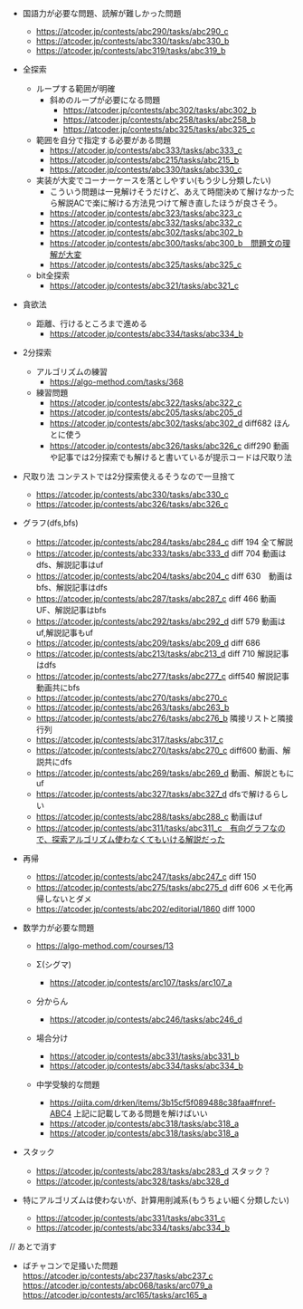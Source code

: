 - 国語力が必要な問題、読解が難しかった問題
    - https://atcoder.jp/contests/abc290/tasks/abc290_c
    - https://atcoder.jp/contests/abc330/tasks/abc330_b
    - https://atcoder.jp/contests/abc319/tasks/abc319_b

- 全探索
    - ループする範囲が明確
        - 斜めのループが必要になる問題
            -  https://atcoder.jp/contests/abc302/tasks/abc302_b
            -  https://atcoder.jp/contests/abc258/tasks/abc258_b
            - https://atcoder.jp/contests/abc325/tasks/abc325_c
    - 範囲を自分で指定する必要がある問題
        - https://atcoder.jp/contests/abc333/tasks/abc333_c        
        - https://atcoder.jp/contests/abc215/tasks/abc215_b
        - https://atcoder.jp/contests/abc330/tasks/abc330_c
    - 実装が大変でコーナーケースを落としやすい(もう少し分類したい)
        - こういう問題は一見解けそうだけど、あえて時間決めて解けなかったら解説ACで楽に解ける方法見つけて解き直したほうが良さそう。
        - https://atcoder.jp/contests/abc323/tasks/abc323_c
        - https://atcoder.jp/contests/abc332/tasks/abc332_c
        - https://atcoder.jp/contests/abc302/tasks/abc302_b
        - https://atcoder.jp/contests/abc300/tasks/abc300_b　問題文の理解が大変 
        - https://atcoder.jp/contests/abc325/tasks/abc325_c
    - bit全探索
        - https://atcoder.jp/contests/abc321/tasks/abc321_c
        

- 貪欲法
    - 距離、行けるところまで進める
        - https://atcoder.jp/contests/abc334/tasks/abc334_b

- 2分探索
    - アルゴリズムの練習
        - https://algo-method.com/tasks/368
    -  練習問題
        -  https://atcoder.jp/contests/abc322/tasks/abc322_c
        -  https://atcoder.jp/contests/abc205/tasks/abc205_d
        -  https://atcoder.jp/contests/abc302/tasks/abc302_d diff682 ほんとに使う
        - https://atcoder.jp/contests/abc326/tasks/abc326_c diff290 動画や記事では2分探索でも解けると書いているが提示コードは尺取り法

- 尺取り法 コンテストでは2分探索使えるそうなので一旦捨て
    - https://atcoder.jp/contests/abc330/tasks/abc330_c
    - https://atcoder.jp/contests/abc326/tasks/abc326_c


- グラフ(dfs,bfs)
    - https://atcoder.jp/contests/abc284/tasks/abc284_c diff 194 全て解説
    - https://atcoder.jp/contests/abc333/tasks/abc333_d diff 704 動画はdfs、解説記事はuf
    - https://atcoder.jp/contests/abc204/tasks/abc204_c diff 630　動画はbfs、解説記事はdfs
    - https://atcoder.jp/contests/abc287/tasks/abc287_c diff 466 動画 UF、解説記事はbfs
    - https://atcoder.jp/contests/abc292/tasks/abc292_d diff 579 動画はuf,解説記事もuf
    - https://atcoder.jp/contests/abc209/tasks/abc209_d diff 686
    - https://atcoder.jp/contests/abc213/tasks/abc213_d diff 710 解説記事はdfs
    - https://atcoder.jp/contests/abc277/tasks/abc277_c diff540 解説記事動画共にbfs
    - https://atcoder.jp/contests/abc270/tasks/abc270_c
    - https://atcoder.jp/contests/abc263/tasks/abc263_b
    - https://atcoder.jp/contests/abc276/tasks/abc276_b 隣接リストと隣接行列
    - https://atcoder.jp/contests/abc317/tasks/abc317_c
    - https://atcoder.jp/contests/abc270/tasks/abc270_c diff600 動画、解説共にdfs
    - https://atcoder.jp/contests/abc269/tasks/abc269_d 動画、解説ともにuf
    - https://atcoder.jp/contests/abc327/tasks/abc327_d dfsで解けるらしい
    - https://atcoder.jp/contests/abc288/tasks/abc288_c 動画はuf
    - https://atcoder.jp/contests/abc311/tasks/abc311_c　有向グラフなので、探索アルゴリズム使わなくてもいける解説だった


- 再帰
    - https://atcoder.jp/contests/abc247/tasks/abc247_c diff 150
    - https://atcoder.jp/contests/abc275/tasks/abc275_d diff 606 メモ化再帰しないとダメ
    - https://atcoder.jp/contests/abc202/editorial/1860 diff 1000 

- 数学力が必要な問題
    - https://algo-method.com/courses/13 
    - Σ(シグマ)
        -  https://atcoder.jp/contests/arc107/tasks/arc107_a
    - 分からん
        - https://atcoder.jp/contests/abc246/tasks/abc246_d
    - 場合分け
        - https://atcoder.jp/contests/abc331/tasks/abc331_b
        - https://atcoder.jp/contests/abc334/tasks/abc334_b
    
    - 中学受験的な問題
        - https://qiita.com/drken/items/3b15cf5f089488c38faa#fnref-ABC4
            上記に記載してある問題を解けばいい
        - https://atcoder.jp/contests/abc318/tasks/abc318_a
        - https://atcoder.jp/contests/abc318/tasks/abc318_a

- スタック
    - https://atcoder.jp/contests/abc283/tasks/abc283_d スタック？    
    - https://atcoder.jp/contests/abc328/tasks/abc328_d


- 特にアルゴリズムは使わないが、計算用削減系(もうちょい細く分類したい)
    - https://atcoder.jp/contests/abc331/tasks/abc331_c
    - https://atcoder.jp/contests/abc334/tasks/abc334_b

// あとで消す
- ばチャコンで足掻いた問題
https://atcoder.jp/contests/abc237/tasks/abc237_c
https://atcoder.jp/contests/abc068/tasks/arc079_a
https://atcoder.jp/contests/arc165/tasks/arc165_a
